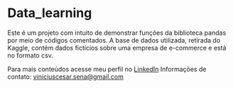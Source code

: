 # Data_learning

Este é um projeto com intuito de demonstrar funções da biblioteca pandas por meio de códigos comentados. A base de dados utilizada, retirada do Kaggle, contém dados fictícios sobre uma empresa de e-commerce e está no formato csv.

Para mais conteúdos acesse meu perfil no [LinkedIn](linkedin.com/in/vinícius-césar-sena-torres-852b2928b)
Informações de contato: viniciuscesar.sena@gmail.com
